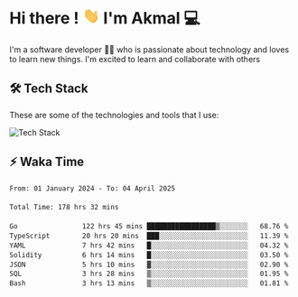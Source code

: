 # Hi there ! <img src="https://github.com/ABSphreak/ABSphreak/blob/master/gifs/Hi.gif" width="30"> I'm Akmal  💻

I'm a software developer 👨‍💻 who is passionate about technology and loves to learn new things. I'm excited to learn and collaborate with others

## 🛠️ Tech Stack

These are some of the technologies and tools that I use:

![Tech Stack](https://skillicons.dev/icons?i=typescript,nodejs,javascript,express,nest,sequelize,go,rabbitmq,python,solidity,react,vue,next,nuxtjs,webpack,vite,tailwindcss,bootstrap,css,scss,html,vercel,firebase,heroku,netlify,docker,postgresql,mongodb,redis,mysql,graphql,git,github,gitlab,vscode,figma,postman,pytorch,tensorflow,bash)

## ⚡ Waka Time
<!--START_SECTION:waka-->

```txt
From: 01 January 2024 - To: 04 April 2025

Total Time: 178 hrs 32 mins

Go                122 hrs 45 mins █████████████████▒░░░░░░░   68.76 %
TypeScript        20 hrs 20 mins  ███░░░░░░░░░░░░░░░░░░░░░░   11.39 %
YAML              7 hrs 42 mins   █░░░░░░░░░░░░░░░░░░░░░░░░   04.32 %
Solidity          6 hrs 14 mins   █░░░░░░░░░░░░░░░░░░░░░░░░   03.50 %
JSON              5 hrs 10 mins   ▓░░░░░░░░░░░░░░░░░░░░░░░░   02.90 %
SQL               3 hrs 28 mins   ▒░░░░░░░░░░░░░░░░░░░░░░░░   01.95 %
Bash              3 hrs 13 mins   ▒░░░░░░░░░░░░░░░░░░░░░░░░   01.81 %
```

<!--END_SECTION:waka-->


